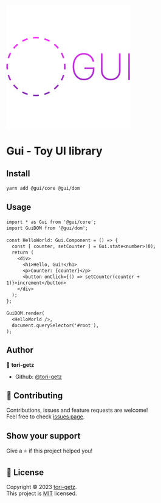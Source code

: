 <img src='logo.png' />

# Gui - Toy UI library

## Install

```sh
yarn add @gui/core @gui/dom
```

## Usage
```tsx
import * as Gui from '@gui/core';
import GuiDOM from '@gui/dom';

const HelloWorld: Gui.Component = () => {
  const [ counter, setCounter ] = Gui.state<number>(0);
  return (
    <div>
      <h1>Hello, Gui!</h1>
      <p>Counter: {counter}</p>
      <button onClick={() => setCounter(counter + 1)}>increment</button>
    </div>
  );
};

GuiDOM.render(
  <HelloWorld />,
  document.querySelector('#root'),
);

```

## Author

👤 **tori-getz**

* Github: [@tori-getz](https://github.com/tori-getz)

## 🤝 Contributing

Contributions, issues and feature requests are welcome!<br />Feel free to check [issues page](https://github.com/tori-getz/gui/issues). 

## Show your support

Give a ⭐️ if this project helped you!

## 📝 License

Copyright © 2023 [tori-getz](https://github.com/tori-getz).<br />
This project is [MIT](LICENSE) licensed.
